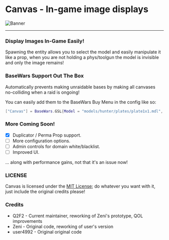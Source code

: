 # Canvas - In-game image displays
![Banner](https://i.imgur.com/3Olfx6S.png)

--------

### Display Images In-Game Easily!
Spawning the entity allows you to select the model and easily manipulate it like a prop, when you are not holding a phys/toolgun the model is invisible and only the image remains!

### BaseWars Support Out The Box
Automatically prevents making unraidable bases by making all canvases no-colliding when a raid is ongoing!

You can easily add them to the BaseWars Buy Menu in the config like so:
```lua
["Canvas"] = BaseWars.GSL{Model = "models/hunter/plates/plate1x1.mdl", Price = 5e5, ClassName = "canvas", UseSpawnFunc = true},
```

### More Coming Soon!
- [x] Duplicator / Perma Prop support.
- [ ] More configuration options.
- [ ] Admin controls for domain white/blacklist.
- [ ] Improved UI.

... along with performance gains, not that it's an issue now!

### LICENSE
Canvas is licensed under the [MIT License](LICENSE.md); do whatever you want with it, just include the original credits please!

### Credits
- Q2F2 - Current maintainer, reworking of Zeni's prototype, QOL improvements
- Zeni - Original code, reworking of user's version
- user4992 - Original original code
